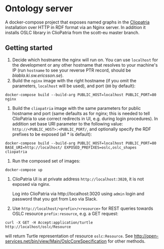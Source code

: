 # Ontology server

A docker-compose project that exposes named graphs in the [Cliopatria](http://cliopatria.swi-prolog.org/home) installation over HTTP in RDF format via an Nginx server. In addition it installs OSLC library in ClioPatria from the scott-eu master branch.

## Getting started

1. Decide which hostname the nginx will run on. You can use `localhost` for the development or any other hostname that resolves to your machine's IP (run `hostname` to see your reverse PTR record, should be *blabla.ki.sw.ericsson.se*).
1. Build the `nginx` image with the right hostname (if you omit the parameters, `localhost` will be used), and port (`80` by default):

  `docker-compose build --build-arg PUBLIC_HOST=localhost PUBLIC_PORT=80 nginx`

1. Build the `cliopatria` image with the same parameters for public hostname and port (same defaults as for nginx; this is needed to tell ClioPatria to use correct redirects in UI, e.g. during login procedures). In addition set base URI parameter to the following value: `http://<PUBLIC_HOST>:<PUBLIC_PORT/`, and optionally specify the RDF prefixes to be exposed (all \* is default):

  `docker-compose build --build-arg PUBLIC_HOST=localhost PUBLIC_PORT=80 BASE_URI=http://localhost/ EXPOSED_PREFIXES=oslc,oslc_shapes cliopatria`

1. Run the composed set of images:

  `docker-compose up`

1. ClioPatria UI is at private address `http://localhost:3020`, it is not exposed via nginx.

   Log into ClioPatria via http://localhost:3020 using `admin` login and password that you got from Leo via Slack.

1. Use `http://localhost/<prefix>/<resource>` for REST queries towards OSLC resource `prefix:resource`, e.g. a GET request:

  `curl -X GET -H Accept:application/turtle http://localhost/oslc/Resource`

  will return Turtle representation of resource `oslc:Resource`. See http://open-services.net/bin/view/Main/OslcCoreSpecification for other methods.
